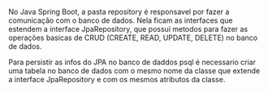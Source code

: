 No Java Spring Boot, a pasta repository é responsavel por
fazer a comunicação com o banco de dados. Nela ficam as
interfaces que estendem a interface JpaRepository, que
possui metodos para fazer as operações basicas de CRUD
(CREATE, READ, UPDATE, DELETE) no banco de dados.

Para persistir as infos do JPA no banco de daddos psql
é necessario criar uma tabela no banco de dados com o
mesmo nome da classe que extende a interface JpaRepository
e com os mesmos atributos da classe.
